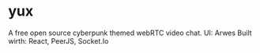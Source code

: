 # yux

A free open source cyberpunk themed webRTC video chat.
UI: Arwes
Built wirth: React, PeerJS, Socket.Io
